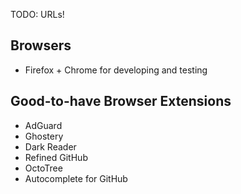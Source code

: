 TODO: URLs!
## Browsers

- Firefox + Chrome for developing and testing 


## Good-to-have Browser Extensions
- AdGuard
- Ghostery
- Dark Reader
- Refined GitHub 
- OctoTree
- Autocomplete for GitHub
